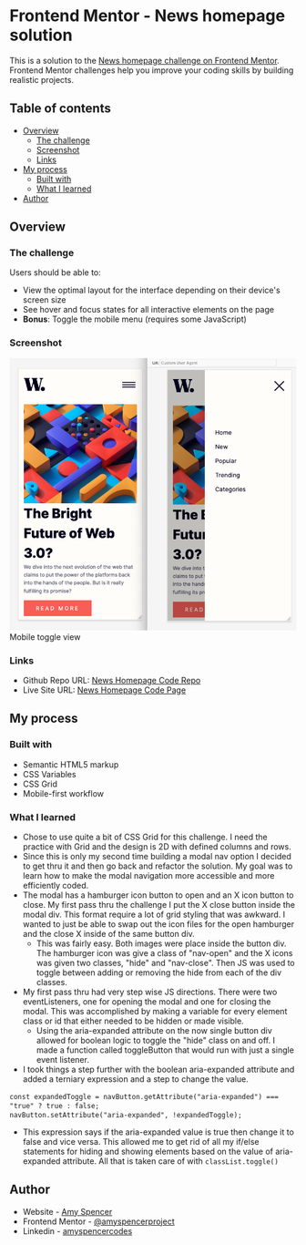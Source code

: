 # Frontend Mentor - News homepage solution

This is a solution to the [News homepage challenge on Frontend Mentor](https://www.frontendmentor.io/challenges/news-homepage-H6SWTa1MFl). Frontend Mentor challenges help you improve your coding skills by building realistic projects.

## Table of contents

- [Overview](#overview)
  - [The challenge](#the-challenge)
  - [Screenshot](#screenshot)
  - [Links](#links)
- [My process](#my-process)
  - [Built with](#built-with)
  - [What I learned](#what-i-learned)
- [Author](#author)

## Overview

### The challenge

Users should be able to:

- View the optimal layout for the interface depending on their device's screen size
- See hover and focus states for all interactive elements on the page
- **Bonus**: Toggle the mobile menu (requires some JavaScript)

### Screenshot

![](./screenshots/screenshot%20mobile%20toggle%20navigation.png)
Mobile toggle view

### Links

- Github Repo URL: [News Homepage Code Repo](https://github.com/amyspencerproject/news-homepage)
- Live Site URL: [News Homepage Code Page](https://amyspencerproject.github.io/news-homepage/)

## My process

### Built with

- Semantic HTML5 markup
- CSS Variables
- CSS Grid
- Mobile-first workflow

### What I learned

- Chose to use quite a bit of CSS Grid for this challenge. I need the practice with Grid and the design is 2D with defined columns and rows.
- Since this is only my second time building a modal nav option I decided to get thru it and then go back and refactor the solution. My goal was to learn how to make the modal navigation more accessible and more efficiently coded.
- The modal has a hamburger icon button to open and an X icon button to close. My first pass thru the challenge I put the X close button inside the modal div. This format require a lot of grid styling that was awkward. I wanted to just be able to swap out the icon files for the open hamburger and the close X inside of the same button div.
  - This was fairly easy. Both images were place inside the button div. The hamburger icon was give a class of "nav-open" and the X icons was given two classes, "hide" and "nav-close". Then JS was used to toggle between adding or removing the hide from each of the div classes.
- My first pass thru had very step wise JS directions. There were two eventListeners, one for opening the modal and one for closing the modal. This was accomplished by making a variable for every element class or id that either needed to be hidden or made visible.
  - Using the aria-expanded attribute on the now single button div allowed for boolean logic to toggle the "hide" class on and off. I made a function called toggleButton that would run with just a single event listener.
- I took things a step further with the boolean aria-expanded attribute and added a terniary expression and a step to change the value.

```
const expandedToggle = navButton.getAttribute("aria-expanded") === "true" ? true : false;
navButton.setAttribute("aria-expanded", !expandedToggle);

```

- This expression says if the aria-expanded value is true then change it to false and vice versa. This allowed me to get rid of all my if/else statements for hiding and showing elements based on the value of aria-expanded attribute. All that is taken care of with `classList.toggle()`

## Author

- Website - [Amy Spencer](https://spencerproject.com/)
- Frontend Mentor - [@amyspencerproject](https://www.frontendmentor.io/profile/amyspencerproject)
- Linkedin - [amyspencercodes](https://www.linkedin.com/in/amyspencercodes/)
